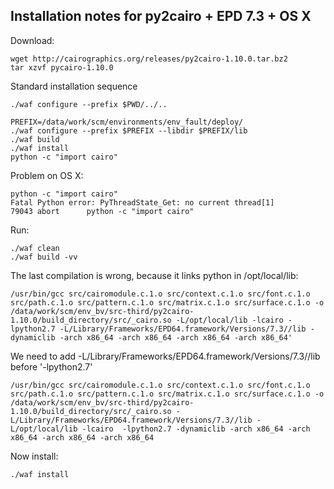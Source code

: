 

Installation notes for py2cairo + EPD 7.3 + OS X
-------------------------------------------------

Download:

    wget http://cairographics.org/releases/py2cairo-1.10.0.tar.bz2
    tar xzvf pycairo-1.10.0

Standard installation sequence

    ./waf configure --prefix $PWD/../..

    PREFIX=/data/work/scm/environments/env_fault/deploy/
    ./waf configure --prefix $PREFIX --libdir $PREFIX/lib 
    ./waf build
    ./waf install
    python -c "import cairo"



Problem on OS X:

    python -c "import cairo"      
    Fatal Python error: PyThreadState_Get: no current thread[1]   
    79043 abort      python -c "import cairo"

Run:
    
    ./waf clean
    ./waf build -vv

The last compilation is wrong, because it links python in /opt/local/lib:

    /usr/bin/gcc src/cairomodule.c.1.o src/context.c.1.o src/font.c.1.o src/path.c.1.o src/pattern.c.1.o src/matrix.c.1.o src/surface.c.1.o -o /data/work/scm/env_bv/src-third/py2cairo-1.10.0/build_directory/src/_cairo.so -L/opt/local/lib -lcairo -lpython2.7 -L/Library/Frameworks/EPD64.framework/Versions/7.3//lib -dynamiclib -arch x86_64 -arch x86_64 -arch x86_64 -arch x86_64'

We need to add -L/Library/Frameworks/EPD64.framework/Versions/7.3//lib  before '-lpython2.7'

    /usr/bin/gcc src/cairomodule.c.1.o src/context.c.1.o src/font.c.1.o src/path.c.1.o src/pattern.c.1.o src/matrix.c.1.o src/surface.c.1.o -o /data/work/scm/env_bv/src-third/py2cairo-1.10.0/build_directory/src/_cairo.so -L/Library/Frameworks/EPD64.framework/Versions/7.3//lib -L/opt/local/lib -lcairo  -lpython2.7 -dynamiclib -arch x86_64 -arch x86_64 -arch x86_64 -arch x86_64

Now install:
   
    ./waf install


